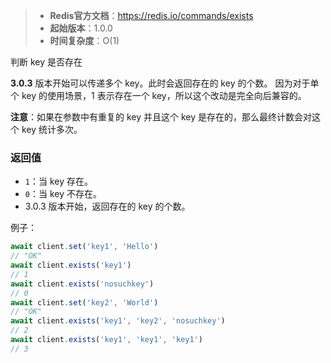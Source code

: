 > - **Redis官方文档**：https://redis.io/commands/exists
> - **起始版本**：1.0.0
> - **时间复杂度**：O(1)

判断 key 是否存在

**3.0.3** 版本开始可以传递多个 key。此时会返回存在的 key 的个数。 因为对于单个 key 的使用场景，1 表示存在一个 key，所以这个改动是完全向后兼容的。

**注意**：如果在参数中有重复的 key 并且这个 key 是存在的，那么最终计数会对这个 key 统计多次。

### 返回值

- `1`：当 key 存在。
- `0`：当 key 不存在。
- 3.0.3 版本开始，返回存在的 key 的个数。

例子：

```typescript
await client.set('key1', 'Hello')
// "OK"
await client.exists('key1')
// 1
await client.exists('nosuchkey')
// 0
await client.set('key2', 'World')
// "OK"
await client.exists('key1', 'key2', 'nosuchkey')
// 2
await client.exists('key1', 'key1', 'key1')
// 3
```
